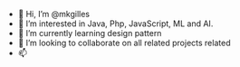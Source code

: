 - 👋 Hi, I’m @mkgilles
- 👀 I’m interested in Java, Php, JavaScript, ML and AI.
- 🌱 I’m currently learning design pattern
- 💞️ I’m looking to collaborate on all related projects related 
- 📫 

